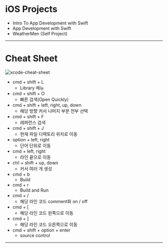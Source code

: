 # iOS Projects

- Intro To App Development with Swift
- App Development with Swift
- WeatherMen (Self Project)

---

# Cheat Sheet

![xcode-cheat-sheet](https://user-images.githubusercontent.com/86648892/210223520-58a21db4-ce20-43f3-9f7a-8cab3db82464.png)

- cmd + shift + L
  - Library 메뉴
- cmd + shift + O
  - 빠른 검색(Open Quickly)
- cmd + shift + left, right, up, down
  - 해당 방향 커서 나머지 부분 전부 선택
- cmd + shift + F
  - 레퍼런스 검색
- cmd + shift + J
  - 현재 파일 디렉토리 위치로 이동
- option + left, right
  - 단어 단위로 이동
- cmd + left, right
  - 라인 끝으로 이동
- ctrl + shift + up, down
  - 커서 여러 개 생성
- cmd + b
  - Build
- cmd + r
  - Build and Run
- cmd + /
  - 해당 라인 코드 comment화 on / off
- cmd + [
  - 해당 라인 코드 왼쪽으로 이동
- cmd + ]
  - 해당 라인 코드 오른쪽으로 이동
- cmd + shift + option + enter
  - source control

---
